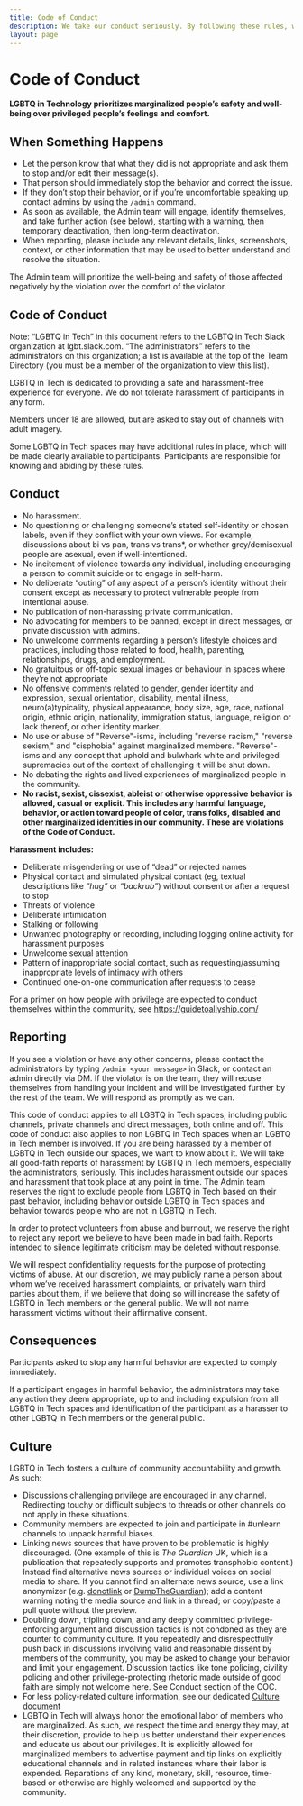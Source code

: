 ```yaml
---
title: Code of Conduct
description: We take our conduct seriously. By following these rules, we can build a better, kinder, more welcoming community.
layout: page
---
```


# Code of Conduct

**LGBTQ in Technology prioritizes marginalized people’s safety and well-being over privileged people’s feelings and comfort.**

## When Something Happens

* Let the person know that what they did is not appropriate and ask them to stop and/or edit their message(s).
* That person should immediately stop the behavior and correct the issue.
* If they don’t stop their behavior, or if you’re uncomfortable speaking up, contact admins by using the `/admin` command. 
* As soon as available, the Admin team will engage, identify themselves, and take further action (see below), starting with a warning, then temporary deactivation, then long-term deactivation.
* When reporting, please include any relevant details, links, screenshots, context, or other information that may be used to better understand and resolve the situation.

The Admin team will prioritize the well-being and safety of those affected negatively by the violation over the comfort of the violator.

## Code of Conduct

Note: “LGBTQ in Tech” in this document refers to the LGBTQ in Tech Slack organization at lgbt.slack.com. “The administrators” refers to the administrators on this organization; a list is available at the top of the Team Directory (you must be a member of the organization to view this list).

LGBTQ in Tech is dedicated to providing a safe and harassment-free experience for everyone. We do not tolerate harassment of participants in any form.

Members under 18 are allowed, but are asked to stay out of channels with adult imagery.

Some LGBTQ in Tech spaces may have additional rules in place, which will be made clearly available to participants. Participants are responsible for knowing and abiding by these rules.

## Conduct

* No harassment.
* No questioning or challenging someone’s stated self-identity or chosen labels, even if they conflict with your own views. For example, discussions about bi vs pan, trans vs trans*, or whether grey/demisexual people are asexual, even if well-intentioned.
* No incitement of violence towards any individual, including encouraging a person to commit suicide or to engage in self-harm.
* No deliberate “outing” of any aspect of a person’s identity without their consent except as necessary to protect vulnerable people from intentional abuse.
* No publication of non-harassing private communication.
* No advocating for members to be banned, except in direct messages, or private discussion with admins.
* No unwelcome comments regarding a person’s lifestyle choices and practices, including those related to food, health, parenting, relationships, drugs, and employment.
* No gratuitous or off-topic sexual images or behaviour in spaces where they’re not appropriate
* No offensive comments related to gender, gender identity and expression, sexual orientation, disability, mental illness, neuro(a)typicality, physical appearance, body size, age, race, national origin, ethnic origin, nationality, immigration status, language, religion or lack thereof, or other identity marker.
* No use or abuse of "Reverse"-isms, including "reverse racism," "reverse sexism," and "cisphobia" against marginalized members. "Reverse"-isms and any concept that uphold and bulwhark white and privileged supremacies out of the context of challenging it will be shut down.
* No debating the rights and lived experiences of marginalized people in the community. 
* **No racist, sexist, cissexist, ableist or otherwise oppressive behavior is allowed, casual or explicit. This includes any harmful language, behavior, or action toward people of color, trans folks, disabled and other marginalized identities in our community. These are violations of the Code of Conduct.**

**Harassment includes:**

* Deliberate misgendering or use of “dead” or rejected names
* Physical contact and simulated physical contact (eg, textual descriptions like *“hug”* or *“backrub”*) without consent or after a request to stop
* Threats of violence
* Deliberate intimidation
* Stalking or following
* Unwanted photography or recording, including logging online activity for harassment purposes
* Unwelcome sexual attention
* Pattern of inappropriate social contact, such as requesting/assuming inappropriate levels of intimacy with others
* Continued one-on-one communication after requests to cease

For a primer on how people with privilege are expected to conduct themselves within the community, see https://guidetoallyship.com/

## Reporting

If you see a violation or have any other concerns, please contact the administrators by typing `/admin <your message>` in Slack, or contact an admin directly via DM. If the violator is on the team, they will recuse themselves from handling your incident and will be investigated further by the rest of the team. We will respond as promptly as we can.

This code of conduct applies to all LGBTQ in Tech spaces, including public channels, private channels and direct messages, both online and off. This code of conduct also applies to non LGBTQ in Tech spaces when an LGBTQ in Tech member is involved. If you are being harassed by a member of LGBTQ in Tech outside our spaces, we want to know about it. We will take all good-faith reports of harassment by LGBTQ in Tech members, especially the administrators, seriously. This includes harassment outside our spaces and harassment that took place at any point in time. The Admin team reserves the right to exclude people from LGBTQ in Tech based on their past behavior, including behavior outside LGBTQ in Tech spaces and behavior towards people who are not in LGBTQ in Tech.

In order to protect volunteers from abuse and burnout, we reserve the right to reject any report we believe to have been made in bad faith. Reports intended to silence legitimate criticism may be deleted without response.

We will respect confidentiality requests for the purpose of protecting victims of abuse. At our discretion, we may publicly name a person about whom we’ve received harassment complaints, or privately warn third parties about them, if we believe that doing so will increase the safety of LGBTQ in Tech members or the general public. We will not name harassment victims without their affirmative consent.

## Consequences

Participants asked to stop any harmful behavior are expected to comply immediately.

If a participant engages in harmful behavior, the administrators may take any action they deem appropriate, up to and including expulsion from all LGBTQ in Tech spaces and identification of the participant as a harasser to other LGBTQ in Tech members or the general public.

## Culture

LGBTQ in Tech fosters a culture of community accountability and growth. As such:

* Discussions challenging privilege are encouraged in any channel. Redirecting touchy or difficult subjects to threads or other channels do not apply in these situations.
* Community members are expected to join and participate in #unlearn channels to unpack harmful biases.
* Linking news sources that have proven to be problematic is highly discouraged. (One example of this is _The Guardian_ UK, which is a publication that repeatedly supports and promotes transphobic content.) Instead find alternative news sources or individual voices on social media to share. If you cannot find an alternate news source, use a link anonymizer (e.g. [donotlink](https://donotlink.it) or [DumpTheGuardian](https://theguardian.fivefilters.org/how-to-share/)); add a content warning noting the media source and link in a thread; or copy/paste a pull quote without the preview.
* Doubling down, tripling down, and any deeply committed privilege-enforcing argument and discussion tactics is not condoned as they are counter to community culture. If you repeatedly and disrespectfully push back in discussions involving valid and reasonable dissent by members of the community, you may be asked to change your behavior and limit your engagement. Discussion tactics like tone policing, civility policing and other privilege-protecting rhetoric made outside of good faith are simply not welcome here. See Conduct section of the COC.
* For less policy-related culture information, see our dedicated [Culture document](https://lgbtq.technology/culture.html)
* LGBTQ in Tech will always honor the emotional labor of members who are marginalized. As such, we respect the time and energy they may, at their discretion, provide to help us better understand their experiences and educate us about our privileges. It is explicitly allowed for marginalized members to advertise payment and tip links on explicitly educational channels and in related instances where their labor is expended. Reparations of any kind, monetary, skill, resource, time-based or otherwise are highly welcomed and supported by the community.
